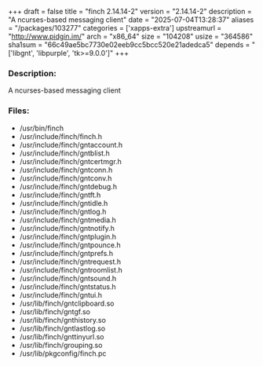 +++
draft = false
title = "finch 2.14.14-2"
version = "2.14.14-2"
description = "A ncurses-based messaging client"
date = "2025-07-04T13:28:37"
aliases = "/packages/103277"
categories = ['xapps-extra']
upstreamurl = "http://www.pidgin.im/"
arch = "x86_64"
size = "104208"
usize = "364586"
sha1sum = "66c49ae5bc7730e02eeb9cc5bcc520e21adedca5"
depends = "['libgnt', 'libpurple', 'tk>=9.0.0']"
+++
### Description: 
A ncurses-based messaging client

### Files: 
* /usr/bin/finch
* /usr/include/finch/finch.h
* /usr/include/finch/gntaccount.h
* /usr/include/finch/gntblist.h
* /usr/include/finch/gntcertmgr.h
* /usr/include/finch/gntconn.h
* /usr/include/finch/gntconv.h
* /usr/include/finch/gntdebug.h
* /usr/include/finch/gntft.h
* /usr/include/finch/gntidle.h
* /usr/include/finch/gntlog.h
* /usr/include/finch/gntmedia.h
* /usr/include/finch/gntnotify.h
* /usr/include/finch/gntplugin.h
* /usr/include/finch/gntpounce.h
* /usr/include/finch/gntprefs.h
* /usr/include/finch/gntrequest.h
* /usr/include/finch/gntroomlist.h
* /usr/include/finch/gntsound.h
* /usr/include/finch/gntstatus.h
* /usr/include/finch/gntui.h
* /usr/lib/finch/gntclipboard.so
* /usr/lib/finch/gntgf.so
* /usr/lib/finch/gnthistory.so
* /usr/lib/finch/gntlastlog.so
* /usr/lib/finch/gnttinyurl.so
* /usr/lib/finch/grouping.so
* /usr/lib/pkgconfig/finch.pc

